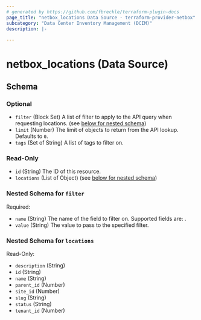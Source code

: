 ```yaml
---
# generated by https://github.com/fbreckle/terraform-plugin-docs
page_title: "netbox_locations Data Source - terraform-provider-netbox"
subcategory: "Data Center Inventory Management (DCIM)"
description: |-
  
---
```


# netbox_locations (Data Source)





<!-- schema generated by tfplugindocs -->
## Schema

### Optional

- `filter` (Block Set) A list of filter to apply to the API query when requesting locations. (see [below for nested schema](#nestedblock--filter))
- `limit` (Number) The limit of objects to return from the API lookup. Defaults to `0`.
- `tags` (Set of String) A list of tags to filter on.

### Read-Only

- `id` (String) The ID of this resource.
- `locations` (List of Object) (see [below for nested schema](#nestedatt--locations))

<a id="nestedblock--filter"></a>
### Nested Schema for `filter`

Required:

- `name` (String) The name of the field to filter on. Supported fields are: .
- `value` (String) The value to pass to the specified filter.


<a id="nestedatt--locations"></a>
### Nested Schema for `locations`

Read-Only:

- `description` (String)
- `id` (String)
- `name` (String)
- `parent_id` (Number)
- `site_id` (Number)
- `slug` (String)
- `status` (String)
- `tenant_id` (Number)


